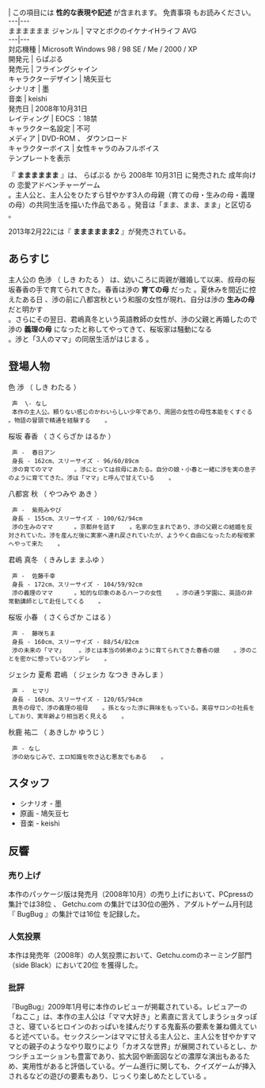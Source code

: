 |  この項目には **性的な表現や記述** が含まれます。  免責事項  もお読みください。  
---|---  
まままままま  ジャンル  |  ママとボクのイケナイHライフ  AVG     
---|---  
対応機種  |  Microsoft Windows  98  /  98 SE  /  Me  /  2000  /  XP     
開発元  |  らぱぷる   
発売元  |  フライングシャイン   
キャラクターデザイン  |  鳩矢豆七     
シナリオ  |  墨     
音楽  |  keishi     
発売日  |  2008年10月31日     
レイティング  |  EOCS  ：18禁     
キャラクター名設定  |  不可   
メディア  |  DVD-ROM  、  ダウンロード     
キャラクターボイス  |  女性キャラのみフルボイス     
テンプレートを表示  
  
『 **まままままま** 』は、  らぱぷる  から  2008年  10月31日  に発売された  成年向け  の  恋愛アドベンチャーゲーム  
。主人公と、主人公をひたすら甘やかす3人の母親（育ての母・生みの母・義理の母）の共同生活を描いた作品である    。発音は「まま、まま、まま」と区切る
  。

2013年2月22には『 **まままままま2** 』が発売されている。

##  あらすじ  

主人公の  色渉  （  しき わたる  ）  は、幼いころに両親が離婚して以来、叔母の桜坂春香の手で育てられてきた。春香は渉の **育ての母** だった
  。夏休みを間近に控えたある日    、渉の前に八都宮秋という和服の女性が現れ、自分は渉の **生みの母** だと明かす  
。さらにその翌日、君嶋真冬という英語教師の女性が、渉の父親と再婚したので渉の **義理の母** になったと称してやってきて、桜坂家は騒動になる  
。渉と「3人のママ」の同居生活がはじまる      。

##  登場人物  

色 渉  （  しき わたる  ）

     声  \- なし 
     本作の主人公。頼りない感じのかわいらしい少年であり、周囲の女性の母性本能をくすぐる    。物語の冒頭で精通を経験する    。 
桜坂 春香  （  さくらざか はるか  ）

     声 -  春日アン   
     身長 - 162cm、スリーサイズ - 96/60/89cm   
     渉の育てのママ      。渉にとっては叔母にあたる。自分の娘・小春と一緒に渉を実の息子のように育ててきた。渉は「ママ」と呼んで甘えている    。 
八都宮 秋  （  やつみや あき  ）

     声 -  紫苑みやび   
     身長 - 155cm、スリーサイズ - 100/62/94cm   
     渉の生みのママ      。京都弁を話す    。名家の生まれであり、渉の父親との結婚を反対されていた。渉を産んだ後に実家へ連れ戻されていたが、ようやく自由になったため桜坂家へやって来た    。 
君嶋 真冬  （  きみしま まふゆ  ）

     声 -  佐藤千幸   
     身長 - 172cm、スリーサイズ - 104/59/92cm   
     渉の義理のママ      。知的な印象のあるハーフの女性    。渉の通う学園に、英語の非常勤講師として赴任してくる    。 
桜坂 小春  （  さくらざか こはる  ）

     声 -  藤咲ちま   
     身長 - 160cm、スリーサイズ - 88/54/82cm   
     渉の未来の「ママ」    。渉とは本当の姉弟のように育てられてきた春香の娘    。渉のことを密かに想っているツンデレ    。 
ジェシカ 夏希 君嶋  （  ジェシカ なつき きみしま  ）

     声 -  ヒマリ   
     身長 - 168cm、スリーサイズ - 120/65/94cm   
     真冬の母で、渉の義理の祖母    。孫となった渉に興味をもっている。美容サロンの社長をしており、実年齢より相当若く見える    。 
秋鹿 祐二  （  あきしか ゆうじ  ）

     声 - なし 
     渉の幼なじみで、エロ知識を吹き込む悪友でもある    。 

##  スタッフ  

  * シナリオ - 墨     
  * 原画 - 鳩矢豆七     
  * 音楽 - keishi   

##  反響  

###  売り上げ  

本作のパッケージ版は発売月（2008年10月）の売り上げにおいて、PCpressの集計では38位    、  Getchu.com
の集計では30位の圏外    、アダルトゲーム月刊誌『  BugBug  』の集計では16位    を記録した。

###  人気投票  

本作は発売年（2008年）の人気投票において、Getchu.comのネーミング部門（side Black）において20位    を獲得した。

###  批評  

『BugBug』2009年1月号に本作のレビューが掲載されている。レビュアーの「ねここ」は、本作の主人公は「ママ大好き」と素直に言えてしまうショタっぽさと、寝ているヒロインのおっぱいを揉んだりする鬼畜系の要素を兼ね備えていると述べている。セックスシーンはママに甘える主人公と、主人公を甘やかすママとの親子のようなやり取りにより「カオスな世界」が展開されているとし、かつシチュエーションも豊富であり、拡大図や断面図などの濃厚な演出もあるため、実用性があると評価している。ゲーム進行に関しても、クイズゲームが挿入されるなどの遊びの要素もあり、じっくり楽しめたとしている
  。

